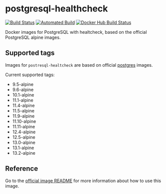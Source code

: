 # postgresql-healthcheck

[![Build Status](https://api.travis-ci.org/jobandtalent/docker-public-images.svg?branch=master)](https://travis-ci.org/jobandtalent/docker-public-images)
[![Automated Build](https://img.shields.io/docker/cloud/automated/jobandtalent/postgres.svg)](https://hub.docker.com/r/jobandtalent/postgres)
[![Docker Hub Build Status](https://img.shields.io/docker/cloud/build/jobandtalent/postgres.svg)](https://hub.docker.com/r/jobandtalent/postgres)

Docker images for PostgreSQL with healtcheck, based on the official PostgreSQL alpine images.

## Supported tags

Images for `postresql-healtcheck` are based on official [postgres](https://hub.docker.com/_/postgres)
images.

Current supported tags:

 * 9.5-alpine
 * 9.6-alpine
 * 10.1-alpine
 * 11.1-alpine
 * 11.4-alpine
 * 11.5-alpine
 * 11.9-alpine
 * 11.10-alpine
 * 11.11-alpine
 * 12.4-alpine
 * 12.5-alpine
 * 13.0-alpine
 * 13.1-alpine
 * 13.2-alpine

## Reference

Go to the [official image README](https://hub.docker.com/_/postgres?tab=description) for more information about how to use this image.
